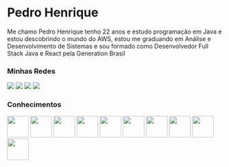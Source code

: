 # Pedro Henrique

Me chamo Pedro Henrique tenho 22 anos e estudo programação em Java e estou descobrindo o mundo do AWS, estou me graduando em Análise e Desenvolvimento de Sistemas e sou formado como Desenvolvedor Full Stack Java e React pela Generation Brasil

### Minhas Redes

<div> 
<a href="https://www.instagram.com/pdro_camargo/" target="_blank"><img src="https://img.shields.io/badge/-Instagram-%23E4405F?style=for-the-badge&logo=instagram&logoColor=white" target="_blank"></a> 
<a href = "mailto:pedrohcamargon@gmail.com"><img src="https://img.shields.io/badge/Gmail-D14836?style=for-the-badge&logo=gmail&logoColor=white" target="_blank"></a>
<a href="https://www.linkedin.com/in/pedro-camargo15/" target="_blank"><img src="https://img.shields.io/badge/-LinkedIn-%230077B5?style=for-the-badge&logo=linkedin&logoColor=white" target="_blank"></a>
<a href="mailto:pedrohcamargon@outlook.com" target="_blank"><img src="https://img.shields.io/badge/Microsoft_Outlook-0078D4?style=for-the-badge&logo=microsoft-outlook&logoColor=white" target="_blank"></a>
</div>

### Conhecimentos

<img height="50" src="https://devicon-website.vercel.app/api/git/original.svg"></img>
<img height="50" src="https://devicon-website.vercel.app/api/github/original.svg"></img>
<img height="50" src="https://devicon-website.vercel.app/api/java/original-wordmark.svg"></img>
<img height="50" src="https://devicon-website.vercel.app/api/mysql/original-wordmark.svg"></img>
<img height="50" src="https://devicon-website.vercel.app/api/spring/original-wordmark.svg"></img>
<img height="50" src="https://devicon-website.vercel.app/api/docker/original-wordmark.svg"></img>
<img height="50" src="https://devicon-website.vercel.app/api/javascript/plain.svg"></img>
<img height="50" src="https://devicon-website.vercel.app/api/html5/original-wordmark.svg"></img>
<img height="50" src="https://devicon-website.vercel.app/api/css3/original-wordmark.svg"></img>
<img height="50" src="https://devicon-website.vercel.app/api/react/original-wordmark.svg"></img>